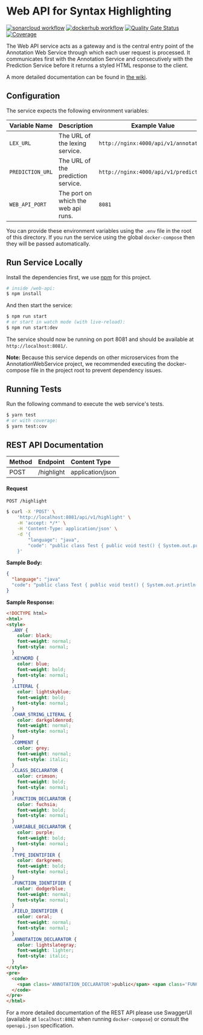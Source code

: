 # Web API for Syntax Highlighting
[![sonarcloud workflow](https://github.com/Hack3rz-Official/annotation-web-service/actions/workflows/web-api-service-dockerhub.yml/badge.svg)](https://github.com/Hack3rz-Official/annotation-web-service/actions/workflows/web-api-service-sonarcloud.yml)
[![dockerhub workflow](https://github.com/Hack3rz-Official/annotation-web-service/actions/workflows/web-api-service-sonarcloud.yml/badge.svg)](https://github.com/Hack3rz-Official/annotation-web-service/actions/workflows/web-api-service-dockerhub.yml)
[![Quality Gate Status](https://sonarcloud.io/api/project_badges/measure?project=web-api-service&metric=alert_status)](https://sonarcloud.io/summary/new_code?id=web-api-service)
[![Coverage](https://sonarcloud.io/api/project_badges/measure?project=web-api-service&metric=coverage)](https://sonarcloud.io/summary/new_code?id=web-api-service)

The Web API service acts as a gateway and is the central entry point of the Annotation Web Service through which each user request is processed.
It communicates first with the Annotation Service and consecutively with the Prediction Service before it returns a styled HTML response to the client.

A more detailed documentation can be found in [the wiki](https://github.com/Hack3rz-Official/annotation-web-service/wiki/Web-API).

## Configuration
The service expects the following environment variables:

| **Variable Name** | **Description**                     | **Example Value**                     |
|-------------------|-------------------------------------|---------------------------------------|
| `LEX_URL`         | The URL of the lexing service.      | `http://nginx:4000/api/v1/annotation` |
| `PREDICTION_URL`  | The URL of the prediction service.  | `http://nginx:4000/api/v1/prediction` |
| `WEB_API_PORT`    | The port on which the web api runs. | `8081`                                |

You can provide these environment variables using the `.env` file in the root of this directory. If you run the service using the global `docker-compose` then they will be passed automatically.


## Run Service Locally
Install the dependencies first, we use [npm](https://www.npmjs.com/) for this project.
```bash
# inside /web-api:
$ npm install
```

And then start the service:
```bash
$ npm run start
# or start in watch mode (with live-reload):
$ npm run start:dev
```
The service should now be running on port 8081 and should be available at `http://localhost:8081/`.

**Note:** Because this service depends on other microservices from the AnnotationWebService project, we recommended executing the docker-compose file in the project root to prevent dependency issues.

## Running Tests
Run the following command to execute the web service's tests.
```bash
$ yarn test
# or with coverage:
$ yarn test:cov
```


## **REST API Documentation**

| Method | Endpoint   | Content Type     |
|:-------|:-----------|:-----------------|
| POST   | /highlight | application/json |

#### Request

`POST /highlight`
```bash
$ curl -X 'POST' \
    'http://localhost:8081/api/v1/highlight' \
    -H 'accept: */*' \
    -H 'Content-Type: application/json' \
    -d '{
        "language": "java",
        "code": "public class Test { public void test() { System.out.println(\"Hello World\"); } }"
    }'
```
**Sample Body:**
```json
{
  "language": "java"
  "code": "public class Test { public void test() { System.out.println('Hello World'); } }",
}
```
**Sample Response:**
```html
<!DOCTYPE html>
<html>
<style>
  .ANY {
    color: black;
    font-weight: normal;
    font-style: normal;
  }
  .KEYWORD {
    color: blue;
    font-weight: bold;
    font-style: normal;
  }
  .LITERAL {
    color: lightskyblue;
    font-weight: bold;
    font-style: normal;
  }
  .CHAR_STRING_LITERAL {
    color: darkgoldenrod;
    font-weight: normal;
    font-style: normal;
  }
  .COMMENT {
    color: grey;
    font-weight: normal;
    font-style: italic;
  }
  .CLASS_DECLARATOR {
    color: crimson;
    font-weight: bold;
    font-style: normal;
  }
  .FUNCTION_DECLARATOR {
    color: fuchsia;
    font-weight: bold;
    font-style: normal;
  }
  .VARIABLE_DECLARATOR {
    color: purple;
    font-weight: bold;
    font-style: normal;
  }
  .TYPE_IDENTIFIER {
    color: darkgreen;
    font-weight: bold;
    font-style: normal;
  }
  .FUNCTION_IDENTIFIER {
    color: dodgerblue;
    font-weight: normal;
    font-style: normal;
  }
  .FIELD_IDENTIFIER {
    color: coral;
    font-weight: normal;
    font-style: normal;
  }
  .ANNOTATION_DECLARATOR {
    color: lightslategray;
    font-weight: lighter;
    font-style: italic;
  }
</style>
<pre>
  <code>
    <span class='ANNOTATION_DECLARATOR'>public</span> <span class='FUNCTION_IDENTIFIER'>static</span> <span class='TYPE_IDENTIFIER'>void</span> <span class='KEYWORD'>main</span><span class='FIELD_IDENTIFIER'>(</span><span class='FIELD_IDENTIFIER'>String</span><span class='CLASS_DECLARATOR'>[</span><span class='FIELD_IDENTIFIER'>]</span> <span class='FIELD_IDENTIFIER'>args</span><span class='CHAR_STRING_LITERAL'>)</span> <span class='CHAR_STRING_LITERAL'>{</span><span class='FUNCTION_DECLARATOR'>}</span>
  </code>
</pre>
</html>
```

For a more detailed documentation of the REST API please use SwaggerUI (available at `localhost:8082` when running `docker-compose`) or consult the `openapi.json` specification.

